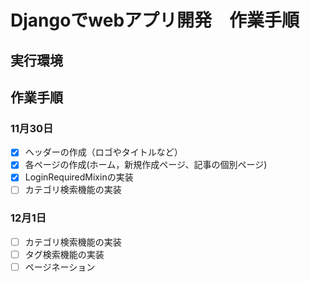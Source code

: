 # Djangoでwebアプリ開発　作業手順

## 実行環境


## 作業手順

### 11月30日
- [x] ヘッダーの作成（ロゴやタイトルなど）
- [x] 各ページの作成(ホーム，新規作成ページ、記事の個別ページ)
- [x] LoginRequiredMixinの実装
- [ ] カテゴリ検索機能の実装

### 12月1日
- [ ] カテゴリ検索機能の実装
- [ ] タグ検索機能の実装
- [ ] ページネーション
